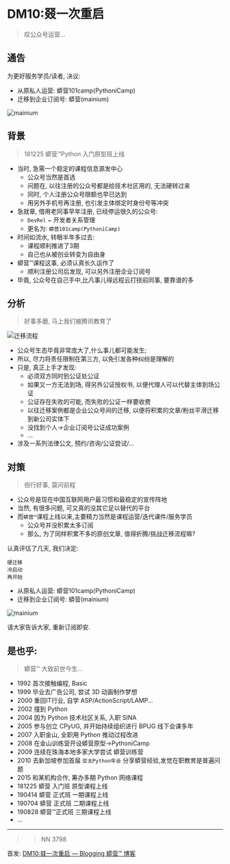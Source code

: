# DM10:叕一次重启
> 叹公众号运营...

## 通告

为更好服务学员/读者, 决议:

- 从原私人运营: 蟒营101camp(PythoniCamp)
- 迁移到企业订阅号: 蟒营(mainium)

![mainium](https://ipic.zoomquiet.top/2019-10-12-qrcode_mainium.jpg)


## 背景
> 181225 蟒营™Python 入门原型班上线

- 当时, 急需一个稳定的课程信息源发中心
    + 公众号当然是首选
    + 问题在, 以往注册的公众号都是给技术社区用的, 无法硬转过来
    + 同时, 个人注册公众号限额也早已达到
    + 用另外手机号再注册, 也引发主体绑定时身份号等冲突
- 急就章, 借用老同事早年注册, 已经停运很久的公众号:
    + `DevRel` ~ 开发者关系管理
    + 更名为: `蟒营101camp(PythoniCamp)`
- 时间如流水, 转眼半年多过去:
    + 课程顺利推进了3期
    + 自己也从被创业转变为自由身
- 蟒营™课程这事, 必须认真长久运作了
    + 顺利注册公司后发现, 可以另外注册企业订阅号
- 毕竟, 公众号在自己手中,比凡事儿得远程云打挠前同事, 要靠谱的多


## 分析
> 好事多磨, 马上我们被腾讯教育了

![迁移流程](https://file.service.qq.com/user-files/uploads/201811/a42d5857ffb170eb8562092c8df4539c.PNG?imageView2/2/h/360)

- 公众号生态毕竟非常庞大了,什么事儿都可能发生;
- 所以, 尽力将责任限制在第三方, 以免引发各种纠纷是理解的
- 只是, 真正上手才发现:
    + 必须双方同时到公证处公证
    + 如果又一方无法到场, 得另外公证授权书, 以便代理人可以代替主体到场公证
    + 公证存在失败的可能, 而失败的公证一样要收费
    + 以往迁移案例都是企业公众号间的迁移, 以便将积累的文章/粉丝平滑迁移到新公司实体下
    + 没找到个人->企业订阅号公证成功案例
    + ...
- 涉及一系列法律公文, 预约/咨询/公证尝试/...

## 对策
> 但行好事, 莫问前程

- 公众号是现在中国互联网用户最习惯和最稳定的宣传阵地
- 当然, 有很多问题, 可又真的没其它足以替代的平台
- 而`蟒营™`课程上线以来,主要精力当然是课程运营/迭代课件/服务学员
    + 公众号并没积累太多订阅
    + 那么, 为了同样积累不多的原创文章, 值得折腾/挑战迁移流程嘛?

认真评估了几天, 我们决定:

    硬迁移
    冷启动
    再开始


- 从原私人运营: 蟒营101camp(PythoniCamp)
- 迁移到企业订阅号: 蟒营(mainium)

![mainium](https://ipic.zoomquiet.top/2019-10-12-qrcode_mainium.jpg)

请大家告诉大家, 重新订阅即安.

## 是也乎:
> 蟒营™ 大致前世今生...

- 1992 首次接触编程, Basic
- 1999 毕业去广告公司, 尝试 3D 动画制作梦想
- 2000 重回IT行业, 自学 ASP/ActionScript/LAMP...
- 2002 撞到 Python
- 2004 因为 Python 技术社区关系, 入职 SINA
- 2005 参与创立 CPyUG, 并开始持续组织进行 BPUG 线下会课多年
- 2007 入职金山, 全职用 Python 推动过程改进
- 2008 在金山训练营开设蟒营原型->PythoniCamp
- 2009 连续在珠海本地多家大学尝试 蟒营训练营
- 2010 去新加坡参加首届 `亚太Python年会` 分享蟒营经验,发觉在职教育是普遍问题
- 2015 和某机构合作, 筹办多期 Python 网络课程
- 181225 蟒营 入门班 原型课程上线
- 190414 蟒营 正式班 一期课程上线
- 190704 蟒营 正式班 二期课程上线
- 190828 蟒营™正式班 三期课程上线
- ...



------------

>> NN 3798

首发: [DM10:叕一次重启 — Blogging 蟒营™ 博客](https://blog.101.camp/DM/191012-rerestart/)

